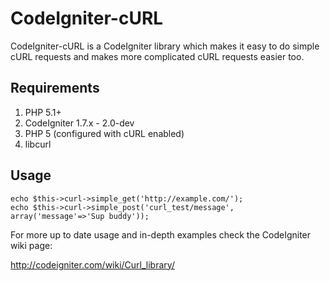 CodeIgniter-cURL
================

CodeIgniter-cURL is a CodeIgniter library which makes it easy to do simple cURL requests 
and makes more complicated cURL requests easier too.


Requirements
------------

1. PHP 5.1+
2. CodeIgniter 1.7.x - 2.0-dev
3. PHP 5 (configured with cURL enabled)
4. libcurl

Usage
-----

	echo $this->curl->simple_get('http://example.com/');
	echo $this->curl->simple_post('curl_test/message', array('message'=>'Sup buddy'));

For more up to date usage and in-depth examples check the CodeIgniter wiki page:

http://codeigniter.com/wiki/Curl_library/